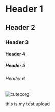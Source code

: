 # Header 1
## Header 2
### Header 3
#### Header 4
##### Header 5
###### Header 6

![cutecorgi](https://www.thesprucepets.com/thmb/UOVOcriN_kOVl4YAi007epi9Fmw=/1080x1080/filters:no_upscale()/31878200_171911650157470_2552192489247211520_n-5ba0559b4cedfd0025a1b9ac.jpg)

this is my test upload
